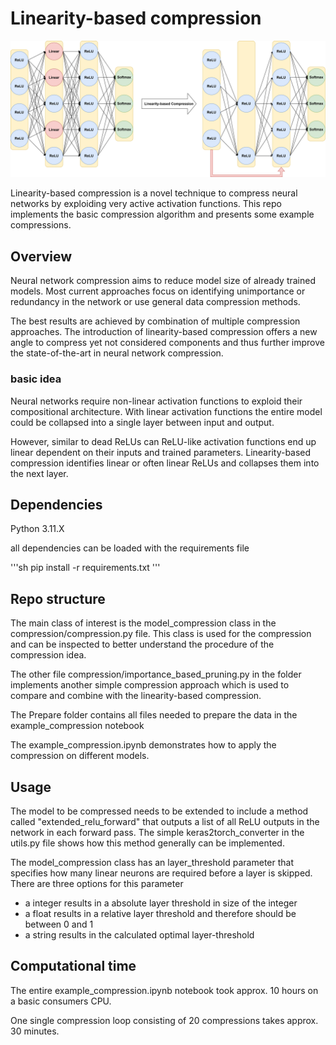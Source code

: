 # Linearity-based compression
![Figure1](assets/figure1.svg)

Linearity-based compression is a novel technique to compress neural networks by exploiding very active activation functions. This repo implements the basic compression algorithm and presents some example compressions.

## Overview 
Neural network compression aims to reduce model size of already trained models. Most current approaches focus on identifying unimportance or redundancy in the network or use general data compression methods.

The best results are achieved by combination of multiple compression approaches. The introduction of linearity-based compression offers a new angle to compress yet not considered components and thus further improve the state-of-the-art in neural network compression.

### basic idea

Neural networks require non-linear activation functions to exploid their compositional architecture. With linear activation functions the entire model could be collapsed into a single layer between input and output.

However, similar to dead ReLUs can ReLU-like activation functions end up linear dependent on their inputs and trained parameters. Linearity-based compression identifies linear or often linear ReLUs and collapses them into the next layer. 

## Dependencies

Python 3.11.X

all dependencies can be loaded with the requirements file

'''sh
pip install -r requirements.txt
'''

## Repo structure

The main class of interest is the model_compression class in the compression/compression.py file. This class is used for the compression and can be inspected to better understand the procedure of the compression idea.

The other file compression/importance_based_pruning.py in the folder implements another simple compression approach which is used to compare and combine with the linearity-based compression.

The Prepare folder contains all files needed to prepare the data in the example_compression notebook

The example_compression.ipynb demonstrates how to apply the compression on different models.

## Usage

The model to be compressed needs to be extended to include a method called "extended_relu_forward" that outputs a list of all ReLU outputs in the network in each forward pass. The simple keras2torch_converter in the utils.py file shows how this method generally can be implemented.

The model_compression class has an layer_threshold parameter that specifies how many linear neurons are required before a layer is skipped. There are three options for this parameter
- a integer results in a absolute layer threshold in size of the integer
- a float results in a relative layer threshold and therefore should be between 0 and 1
- a string results in the calculated optimal layer-threshold 

## Computational time

The entire example_compression.ipynb notebook took approx. 10 hours on a basic consumers CPU.

One single compression loop consisting of 20 compressions takes approx. 30 minutes.